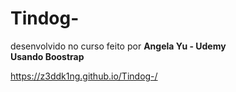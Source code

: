 # Tindog-
desenvolvido no curso feito por <strong>Angela Yu - Udemy<br>
Usando Boostrap</strong>

https://z3ddk1ng.github.io/Tindog-/
